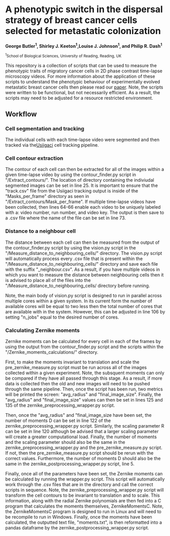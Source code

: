 # A phenotypic switch in the dispersal strategy of breast cancer cells selected for metastatic colonization

**George Butler<sup>1</sup>, Shirley J. Keeton<sup>1</sup>,Louise J. Johnson<sup>1</sup>, and Philip R. Dash<sup>1</sup>**

<sup><sup>1</sup>School of Biological Sciences, University of Reading, Reading, UK</sup>

This repository is a collection of scripts that can be used to measure the phenotypic traits of migratory cancer cells in 2D phase contrast time-lapse microscopy videos. For more information about the application of these scripts to understand the phenotypic behaviour of experimentally evolved metastatic breast cancer cells then please read our [paper](https://royalsocietypublishing.org/doi/full/10.1098/rspb.2020.2523). Note, the scripts were written to be functional, but not necessarily efficient. As a result, the scripts may need to be adjusted for a resource restricted environment.  



## Workflow
### Cell segmentation and tracking 
The individual cells with each time-lapse video were segmented and then tracked via the[Usiigaci](https://github.com/oist/Usiigaci) cell tracking pipeline. 

### Cell contour extraction 
The contour of each cell can then be extracted for all of the images within a given time-lapse video by using the contour_finder.py script in "/Extract_contours/". The location of directory containing the indiviudal segmented images can be set in line 25. It is important to ensure that the "track.csv" file from the Usiigaci tracking output is inside of the "Masks_per_frame" directory as seen in "/Extract_contours/Mask_per_frame". If multiple time-lapse videos have been collected, then lines 64-66 enable each video to be uniquely labeled with a: video number, run number, and video key. The output is then save to a .csv file where the name of the file can be set in line 73. 

### Distance to a neighbour cell
The distance between each cell can then be measured from the output of the contour_finder.py script by using the vision.py script in the "/Measure_distance_to_neighbouring_cells/" directory. The vision.py script will automatically process every .csv file that is present within the "/Measure_distance_to_neighbouring_cells/" directory and save each file with the suffix "_neighbour.csv". As a result, if you have multiple videos in which you want to measure the distance between neighbouring cells then it is advised to place all of the files into the "/Measure_distance_to_neighbouring_cells/ directory before running. 

Note, the main body of vision.py script is designed to run in parallel across multiple cores within a given system. In its current form the number of available cores will be equal to two less then the total number of cores that are available with in the system. However, this can be adjusted in line 106 by setting "n_jobs" equal to the desired number of cores. 

### Calculating Zernike moments 
Zernike moments can be calculated for every cell in each of the frames by using the output from the contour_finder.py script and the scripts within the "/Zernike_moments_calculations/" directory. 

First, to make the moments invariant to translation and scale the pre_zernike_measure.py script must be run across all of the images collected within a given experiment. Note, the subsquent moments can only be compared if they have all passed through this stage. As a result, if more data is collected then the old and new images will need to be pushed through the same pipeline. Then, once the script has been run, two metrics will be printed the screen: "avg_radius" and "final_image_size". Finally, the "avg_radius" and "final_image_size" values can then be set in lines 125 and 135 of the zernike_preprocessing_wrapper.py script. 

Then, once the "avg_radius" and "final_image_size have been set, the number of moments D can be set in line 122 of the zernike_preprocessing_wrapper.py script. Similarly, the scaling parameter R can be set in line 120 although be advised that a larger scaling parameter will create a greater computational load. Finally, the number of moments and the scaling parameter should also be the same in the zernike_preprocessing_wrapper.py and the pre_zernike_measure.py script. If not, then the pre_zernike_measure.py script should be rerun with the correct values. Furthermore, the number of moments D should also be the same in the zernike_postprocessing_wrapper.py script, line 5.

Finally, once all of the parameters have been set, the Zernike moments can be calculated by running the wrapper.py script. This script will automatically work through the .csv files that are in the directory and call the correct scripts in sequence. Note, the zernike_preprocessing_wrapper.py script will transform the cell contours to be invariant to translation and to scale. This information, along with the radial Zernike polynomials are then fed into a C program that calculates the moments themselves, ZernikeMomentsC. Note, the ZernikeMomentsC program is designed to run in Linux and will need to be recompile to run in Windows. Finally, once the moments have been calculated, the outputted text file, "moments.txt", is then reformatted into a pandas dataframe by the zernike_postprocessing_wrapper.py script. 



